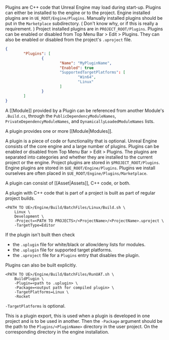 Plugins are C++ code that Unreal Engine may load during start-up.
Plugins can either be installed to the engine or to the project.
Engine installed plugins are in `UE_ROOT/Engine/Plugins`.
Manually installed plugins should be put in the `Marketplace` subdirectory.
(
Don't know why, or if this is really a requirement.
)
Project installed plugins are in `PROJECT_ROOT/Plugins`.
Plugins can be enabled or disabled from Top Menu Bar > Edit > Plugins.
They can also be enabled or disabled from the project's `.uproject` file.
```json
{
        "Plugins": [
                {
                        "Name": "MyPluginName",
                        "Enabled": true
                        "SupportedTargetPlatforms": [
                                "Win64",
                                "Linux"
                        ]
                }
        ]
}
```

A [[Module]] provided by a Plugin can be referenced from another Module's `.Build.cs`,
through the `PublicDependencyModuleNames`, `PrivateDependencyModuleNames`, and `DynamicallyLoadedModuleNames` lists.

A plugin provides one or more [[Module|Modules]].

A plugin is a piece of code or functionality that is optional.
Unreal Engine consists of the core engine and a large number of plugins.
Plugins can be enabled or disabled from Top Menu Bar > Edit > Plugins.
The plugins are separated into categories and whether they are installed to the current project or the engine.
Project plugins are stored in `$PROJECT_ROOT/Plugins`.
Engine plugins are stored in `$UE_ROOT/Engine/Plugins`.
Plugins we install ourselves are often placed in `$UE_ROOT/Engine/Plugins/Marketplace`.

A plugin can consist of [[Asset|Assets]], C++ code, or both.

A plugin with C++ code that is part of a project is built as part of regular project builds.
```shell
<PATH TO UE>/Engine/Build/BatchFiles/Linux/Build.sh \
	Linux \
	Development \
	-Project=<PATH TO PROJECTS>/<ProjectName>/<ProjectName>.uproject \
	-TargetType=Editor
```

If the plugin isn't built then check
- the `.uplugin` file for white/black or allow/deny lists for modules.
- the `.uplugin` file for supported target platforms.
- the `.uproject` file for a `Plugins` entry that disables the plugin.

Plugins can also be built explicitly.
```shell
<PATH TO UE>/Engine/Build/BatchFiles/RunUAT.sh \
	BuildPlugin \
	-Plugin=<path to .uplugin> \
	-Package=<output path for compiled plugin> \
 	-TargetPlatforms=Linux \
	-Rocket  
```

`-TargetPlatforms` is optional.

This is a plugin export, this is used when  a plugin is developed in one project and is to be used in another.
Then the `-Package` argument should be the path to the `Plugins/<PluginName>` directory in the user project.
On the corresponding directory in the engine installation.

